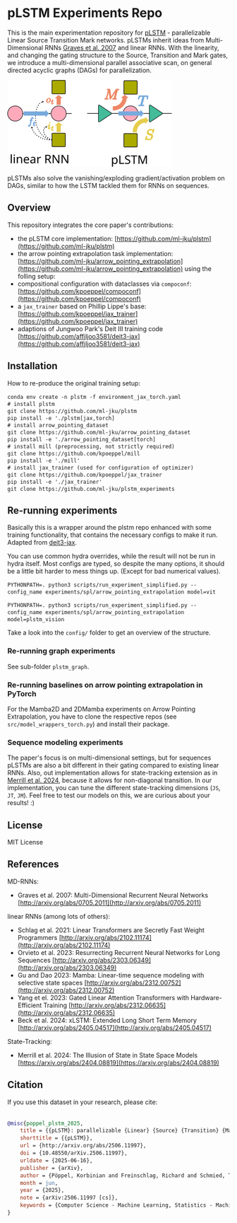 # pLSTM Experiments Repo

This is the main experimentation repository for [pLSTM](https://arxiv.org/abs/2506.11997) - parallelizable Linear Source Transition Mark networks.
pLSTMs inherit ideas from Multi-Dimensional RNNs [Graves et al. 2007](http://arxiv.org/abs/0705.2011) and linear RNNs.
With the linearity, and changing the gating structure to the Source, Transition and Mark gates, we introduce a multi-dimensional parallel associative scan, on general directed acyclic graphs (DAGs) for parallelization.

![](./linearRNN_vs_pLSTM.svg)

pLSTMs also solve the vanishing/exploding gradient/activation problem on DAGs, similar to how the LSTM tackled them for RNNs on sequences.

## Overview
This repository integrates the core paper's contributions:
- the pLSTM core implementation: [https://github.com/ml-jku/plstm](https://github.com/ml-jku/plstm)
- the arrow pointing extrapolation task implementation: [https://github.com/ml-jku/arrow_pointing_extrapolation](https://github.com/ml-jku/arrow_pointing_extrapolation)
using the folling setup:
- compositional configuration with dataclasses via `compoconf`: [https://github.com/kpoeppel/compoconf](https://github.com/kpoeppel/compoconf) 
- a `jax_trainer` based on Phillip Lippe's base: [https://github.com/kpoeppel/jax_trainer](https://github.com/kpoeppel/jax_trainer)
- adaptions of Jungwoo Park's Deit III training code [https://github.com/affjljoo3581/deit3-jax](https://github.com/affjljoo3581/deit3-jax)

## Installation

How to re-produce the original training setup:
```
conda env create -n plstm -f environment_jax_torch.yaml
# install plstm
git clone https://github.com/ml-jku/plstm
pip install -e './plstm[jax,torch]
# install arrow_pointing_dataset
git clone https://github.com/ml-jku/arrow_pointing_dataset
pip install -e './arrow_pointing_dataset[torch]
# install mill (preprocessing, not strictly required)
git clone https://github.com/kpoeppel/mill
pip install -e './mill'
# install jax_trainer (used for configuration of optimizer)
git clone https://github.com/kpoeppel/jax_trainer
pip install -e './jax_trainer'
git clone https://github.com/ml-jku/plstm_experiments
```


## Re-running experiments
Basically this is a wrapper around the plstm repo enhanced with some training functionality, that contains the necessary configs to make it run.
Adapted from [deit3-jax](https://github.com/affjljoo3581/deit3-jax).

You can use common hydra overrides, while the result will not be run in hydra itself.
Most configs are typed, so despite the many options, it should be a little bit harder to mess things up. (Except for bad numerical values).

```
PYTHONPATH=. python3 scripts/run_experiment_simplified.py --config_name experiments/spl/arrow_pointing_extrapolation model=vit
```

```
PYTHONPATH=. python3 scripts/run_experiment_simplified.py --config_name experiments/spl/arrow_pointing_extrapolation model=plstm_vision
```

Take a look into the `config/` folder to get an overview of the structure.

### Re-running graph experiments
See sub-folder `plstm_graph`.

### Re-running baselines on arrow pointing extrapolation in PyTorch
For the Mamba2D and 2DMamba experiments on Arrow Pointing Extrapolation, you have to clone the respective repos (see `src/model_wrappers_torch.py`) and install
their package.

### Sequence modeling experiments
The paper's focus is on multi-dimensional settings, but for sequences pLSTMs are also a bit different in their gating compared to existing linear RNNs. Also, out implementation allows for state-tracking extension as in [Merrill et al. 2024](https://arxiv.org/abs/2404.08819), because it allows for non-diagonal transition. In our implementation, you can tune the different state-tracking dimensions (`JS`, `JT`, `JM`). 
Feel free to test our models on this, we are curious about your results! :)

## License

MIT License

## References
MD-RNNs: 
- Graves et al. 2007: Multi-Dimensional Recurrent Neural Networks [http://arxiv.org/abs/0705.2011](http://arxiv.org/abs/0705.2011)

linear RNNs (among lots of others):
- Schlag et al. 2021: Linear Transformers are Secretly Fast Weight Programmers [http://arxiv.org/abs/2102.11174](http://arxiv.org/abs/2102.11174)
- Orvieto et al. 2023: Resurrecting Recurrent Neural Networks for Long Sequences [http://arxiv.org/abs/2303.06349](http://arxiv.org/abs/2303.06349)
- Gu and Dao 2023: Mamba: Linear-time sequence modeling with selective state spaces [http://arxiv.org/abs/2312.00752](http://arxiv.org/abs/2312.00752)
- Yang et el. 2023: Gated Linear Attention Transformers with Hardware-Efficient Training [http://arxiv.org/abs/2312.06635](http://arxiv.org/abs/2312.06635)
- Beck et al. 2024: xLSTM: Extended Long Short Term Memory [http://arxiv.org/abs/2405.04517](http://arxiv.org/abs/2405.04517)

State-Tracking:
- Merrill et al. 2024: The Illusion of State in State Space Models [https://arxiv.org/abs/2404.08819](https://arxiv.org/abs/2404.08819)

## Citation

If you use this dataset in your research, please cite:

```bibtex

@misc{poppel_plstm_2025,
	title = {{pLSTM}: parallelizable {Linear} {Source} {Transition} {Mark} networks},
	shorttitle = {{pLSTM}},
	url = {http://arxiv.org/abs/2506.11997},
	doi = {10.48550/arXiv.2506.11997},
	urldate = {2025-06-16},
	publisher = {arXiv},
	author = {Pöppel, Korbinian and Freinschlag, Richard and Schmied, Thomas and Lin, Wei and Hochreiter, Sepp},
	month = jun,
	year = {2025},
	note = {arXiv:2506.11997 [cs]},
	keywords = {Computer Science - Machine Learning, Statistics - Machine Learning},
}



```